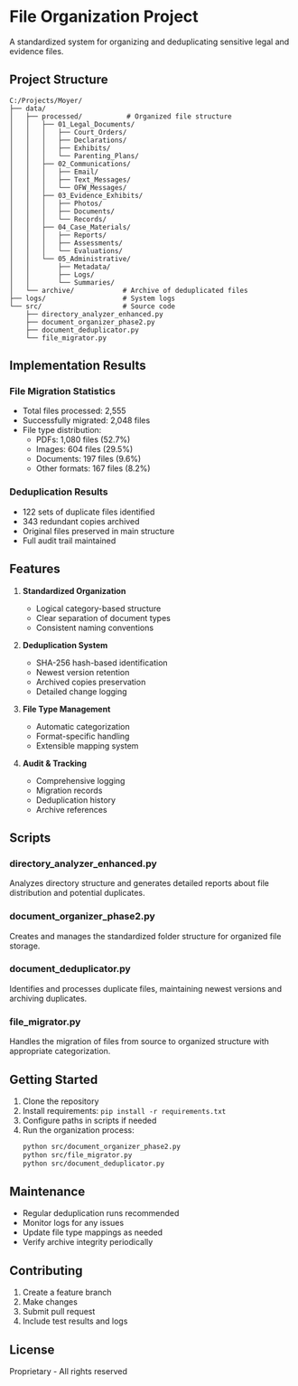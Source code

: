 # File Organization Project

A standardized system for organizing and deduplicating sensitive legal and evidence files.

## Project Structure

```
C:/Projects/Moyer/
├── data/
│   ├── processed/           # Organized file structure
│   │   ├── 01_Legal_Documents/
│   │   │   ├── Court_Orders/
│   │   │   ├── Declarations/
│   │   │   ├── Exhibits/
│   │   │   └── Parenting_Plans/
│   │   ├── 02_Communications/
│   │   │   ├── Email/
│   │   │   ├── Text_Messages/
│   │   │   └── OFW_Messages/
│   │   ├── 03_Evidence_Exhibits/
│   │   │   ├── Photos/
│   │   │   ├── Documents/
│   │   │   └── Records/
│   │   ├── 04_Case_Materials/
│   │   │   ├── Reports/
│   │   │   ├── Assessments/
│   │   │   └── Evaluations/
│   │   └── 05_Administrative/
│   │       ├── Metadata/
│   │       ├── Logs/
│   │       └── Summaries/
│   └── archive/            # Archive of deduplicated files
├── logs/                   # System logs
└── src/                    # Source code
    ├── directory_analyzer_enhanced.py
    ├── document_organizer_phase2.py
    ├── document_deduplicator.py
    └── file_migrator.py
```

## Implementation Results

### File Migration Statistics
- Total files processed: 2,555
- Successfully migrated: 2,048 files
- File type distribution:
  * PDFs: 1,080 files (52.7%)
  * Images: 604 files (29.5%)
  * Documents: 197 files (9.6%)
  * Other formats: 167 files (8.2%)

### Deduplication Results
- 122 sets of duplicate files identified
- 343 redundant copies archived
- Original files preserved in main structure
- Full audit trail maintained

## Features

1. **Standardized Organization**
   - Logical category-based structure
   - Clear separation of document types
   - Consistent naming conventions

2. **Deduplication System**
   - SHA-256 hash-based identification
   - Newest version retention
   - Archived copies preservation
   - Detailed change logging

3. **File Type Management**
   - Automatic categorization
   - Format-specific handling
   - Extensible mapping system

4. **Audit & Tracking**
   - Comprehensive logging
   - Migration records
   - Deduplication history
   - Archive references

## Scripts

### directory_analyzer_enhanced.py
Analyzes directory structure and generates detailed reports about file distribution and potential duplicates.

### document_organizer_phase2.py
Creates and manages the standardized folder structure for organized file storage.

### document_deduplicator.py
Identifies and processes duplicate files, maintaining newest versions and archiving duplicates.

### file_migrator.py
Handles the migration of files from source to organized structure with appropriate categorization.

## Getting Started

1. Clone the repository
2. Install requirements: `pip install -r requirements.txt`
3. Configure paths in scripts if needed
4. Run the organization process:
   ```bash
   python src/document_organizer_phase2.py
   python src/file_migrator.py
   python src/document_deduplicator.py
   ```

## Maintenance

- Regular deduplication runs recommended
- Monitor logs for any issues
- Update file type mappings as needed
- Verify archive integrity periodically

## Contributing

1. Create a feature branch
2. Make changes
3. Submit pull request
4. Include test results and logs

## License

Proprietary - All rights reserved
